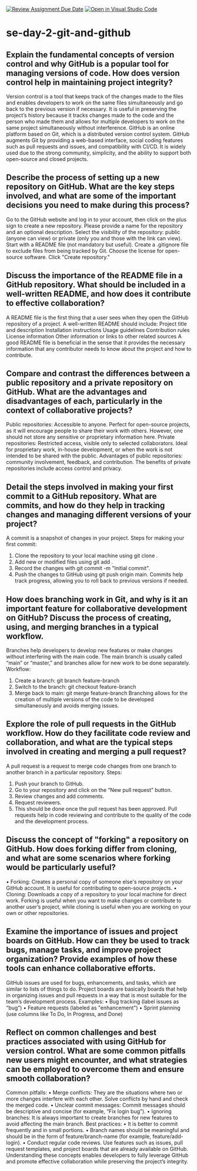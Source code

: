 [![Review Assignment Due Date](https://classroom.github.com/assets/deadline-readme-button-22041afd0340ce965d47ae6ef1cefeee28c7c493a6346c4f15d667ab976d596c.svg)](https://classroom.github.com/a/8wgCKhpZ)
[![Open in Visual Studio Code](https://classroom.github.com/assets/open-in-vscode-2e0aaae1b6195c2367325f4f02e2d04e9abb55f0b24a779b69b11b9e10269abc.svg)](https://classroom.github.com/online_ide?assignment_repo_id=18403904&assignment_repo_type=AssignmentRepo)
# se-day-2-git-and-github
## Explain the fundamental concepts of version control and why GitHub is a popular tool for managing versions of code. How does version control help in maintaining project integrity?
Version control is a tool that keeps track of the changes made to the files and enables developers to work on the same files simultaneously and go back to the previous version if necessary. It is useful in preserving the project’s history because it tracks changes made to the code and the person who made them and allows for multiple developers to work on the same project simultaneously without interference.
GitHub is an online platform based on Git, which is a distributed version control system. GitHub augments Git by providing a web-based interface, social coding features such as pull requests and issues, and compatibility with CI/CD. It is widely used due to the strong community, simplicity, and the ability to support both open-source and closed projects.

## Describe the process of setting up a new repository on GitHub. What are the key steps involved, and what are some of the important decisions you need to make during this process?
Go to the GitHub website and log in to your account, then click on the plus sign to create a new repository.
Please provide a name for the repository and an optional description.
Select the visibility of the repository: public (anyone can view) or private (only you and those with the link can view).
Start with a README file (not mandatory but useful).
Create a .gitignore file to exclude files from being tracked by Git.
Choose the license for open-source software.
Click "Create repository."

## Discuss the importance of the README file in a GitHub repository. What should be included in a well-written README, and how does it contribute to effective collaboration?
A README file is the first thing that a user sees when they open the GitHub repository of a project. A well-written README should include:
Project title and description
Installation instructions
Usage guidelines
Contribution rules
License information
Other information or links to other related sources
A good README file is beneficial in the sense that it provides the necessary information that any contributor needs to know about the project and how to contribute.

## Compare and contrast the differences between a public repository and a private repository on GitHub. What are the advantages and disadvantages of each, particularly in the context of collaborative projects?
Public repositories: Accessible to anyone. Perfect for open-source projects, as it will encourage people to share their work with others. However, one should not store any sensitive or proprietary information here.
Private repositories: Restricted access, visible only to selected collaborators. Ideal for proprietary work, in-house development, or when the work is not intended to be shared with the public.
Advantages of public repositories: community involvement, feedback, and contribution. The benefits of private repositories include access control and privacy.

## Detail the steps involved in making your first commit to a GitHub repository. What are commits, and how do they help in tracking changes and managing different versions of your project?
A commit is a snapshot of changes in your project. Steps for making your first commit:
1.	Clone the repository to your local machine using git clone <repo URL>.
2.	Add new or modified files using git add <filename>.
3.	Record the changes with git commit -m "Initial commit".
4.	Push the changes to GitHub using git push origin main.
Commits help track progress, allowing you to roll back to previous versions if needed.

## How does branching work in Git, and why is it an important feature for collaborative development on GitHub? Discuss the process of creating, using, and merging branches in a typical workflow.
Branches help developers to develop new features or make changes without interfering with the main code. The main branch is usually called “main” or “master,” and branches allow for new work to be done separately.
Workflow:
1.	Create a branch: git branch feature-branch
2.	Switch to the branch: git checkout feature-branch
3.	Merge back to main: git merge feature-branch
Branching allows for the creation of multiple versions of the code to be developed simultaneously and avoids merging issues.
## Explore the role of pull requests in the GitHub workflow. How do they facilitate code review and collaboration, and what are the typical steps involved in creating and merging a pull request?
A pull request is a request to merge code changes from one branch to another branch in a particular repository. Steps:
1.	Push your branch to GitHub.
2.	Go to your repository and click on the “New pull request” button.
3.	Review changes and add comments.
4.	Request reviewers.
5.	This should be done once the pull request has been approved.
Pull requests help in code reviewing and contribute to the quality of the code and the development process.

## Discuss the concept of "forking" a repository on GitHub. How does forking differ from cloning, and what are some scenarios where forking would be particularly useful?
•	Forking: Creates a personal copy of someone else's repository on your GitHub account. It is useful for contributing to open-source projects.
•	Cloning: Downloads a copy of a repository to your local machine for direct work.
Forking is useful when you want to make changes or contribute to another user’s project, while cloning is useful when you are working on your own or other repositories.

## Examine the importance of issues and project boards on GitHub. How can they be used to track bugs, manage tasks, and improve project organization? Provide examples of how these tools can enhance collaborative efforts.
GitHub issues are used for bugs, enhancements, and tasks, which are similar to lists of things to do.
Project boards are basically boards that help in organizing issues and pull requests in a way that is most suitable for the team’s development process.
Examples:
•	Bug tracking (label issues as “bug”)
•	Feature requests (labeled as "enhancement")
•	Sprint planning (use columns like To Do, In Progress, and Done)

## Reflect on common challenges and best practices associated with using GitHub for version control. What are some common pitfalls new users might encounter, and what strategies can be employed to overcome them and ensure smooth collaboration?
Common pitfalls:
•	Merge conflicts: They are the situations where two or more changes interfere with each other. Solve conflicts by hand and check the merged code.
•	Unclear commit messages: Commit messages should be descriptive and concise (for example, “Fix login bug”).
•	Ignoring branches: It is always important to create branches for new features to avoid affecting the main branch.
Best practices:
•	It is better to commit frequently and in small portions.
•	Branch names should be meaningful and should be in the form of feature/branch-name (for example, feature/add-login).
•	Conduct regular code reviews.
Use features such as issues, pull request templates, and project boards that are already available on GitHub.
Understanding these concepts enables developers to fully leverage GitHub and promote effective collaboration while preserving the project’s integrity.
